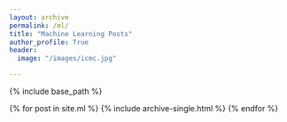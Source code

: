 ```yaml
---
layout: archive
permalink: /ml/
title: "Machine Learning Posts"
author_profile: True
header:
  image: "/images/icmc.jpg"

---
```



{% include base_path %}


{% for post in site.ml %}
  {% include archive-single.html %}
{% endfor %}
